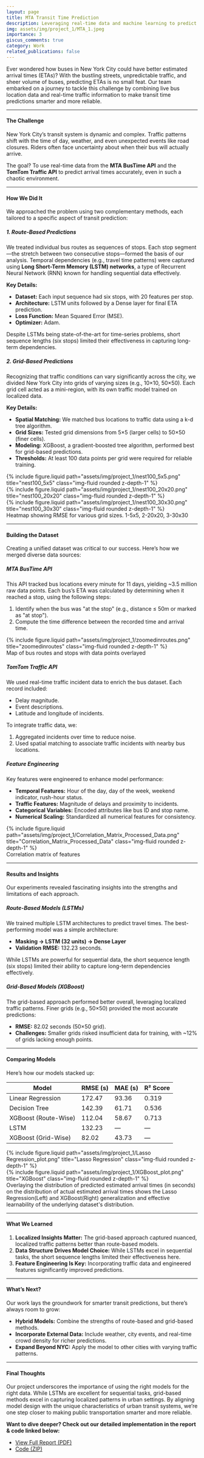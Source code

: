 ```yaml
---
layout: page
title: MTA Transit Time Prediction
description: Leveraging real-time data and machine learning to predict bus arrival times in New York City with route-based and grid-based approaches.
img: assets/img/project_1/MTA_1.jpeg
importance: 3
giscus_comments: true
category: Work
related_publications: false
---
```



Ever wondered how buses in New York City could have better estimated arrival times (ETAs)? With the bustling streets, unpredictable traffic, and sheer volume of buses, predicting ETAs is no small feat. Our team embarked on a journey to tackle this challenge by combining live bus location data and real-time traffic information to make transit time predictions smarter and more reliable.

---

#### **The Challenge**

New York City’s transit system is dynamic and complex. Traffic patterns shift with the time of day, weather, and even unexpected events like road closures. Riders often face uncertainty about when their bus will actually arrive.

The goal? To use real-time data from the **MTA BusTime API** and the **TomTom Traffic API** to predict arrival times accurately, even in such a chaotic environment.

---

#### **How We Did It**

We approached the problem using two complementary methods, each tailored to a specific aspect of transit prediction:

##### **1. Route-Based Predictions**
We treated individual bus routes as sequences of stops. Each stop segment—the stretch between two consecutive stops—formed the basis of our analysis. Temporal dependencies (e.g., travel time patterns) were captured using **Long Short-Term Memory (LSTM) networks**, a type of Recurrent Neural Network (RNN) known for handling sequential data effectively.

**Key Details:**
- **Dataset:** Each input sequence had six stops, with 20 features per stop.
- **Architecture:** LSTM units followed by a Dense layer for final ETA prediction.
- **Loss Function:** Mean Squared Error (MSE).
- **Optimizer:** Adam.

Despite LSTMs being state-of-the-art for time-series problems, short sequence lengths (six stops) limited their effectiveness in capturing long-term dependencies.

##### **2. Grid-Based Predictions**
Recognizing that traffic conditions can vary significantly across the city, we divided New York City into grids of varying sizes (e.g., 10×10, 50×50). Each grid cell acted as a mini-region, with its own traffic model trained on localized data.

**Key Details:**
- **Spatial Matching:** We matched bus locations to traffic data using a k-d tree algorithm.
- **Grid Sizes:** Tested grid dimensions from 5×5 (larger cells) to 50×50 (finer cells).
- **Modeling:** XGBoost, a gradient-boosted tree algorithm, performed best for grid-based predictions.
- **Thresholds:** At least 100 data points per grid were required for reliable training.

<div class="row justify-content-sm-center">
    <div class="col-sm-4 mt-3 mt-md-0">
        {% include figure.liquid path="assets/img/project_1/nest100_5x5.png" title="nest100_5x5" class="img-fluid rounded z-depth-1" %}
    </div>
    <div class="col-sm-4 mt-3 mt-md-0">
        {% include figure.liquid path="assets/img/project_1/nest100_20x20.png" title="nest100_20x20" class="img-fluid rounded z-depth-1" %}
    </div>
    <div class="col-sm-4 mt-3 mt-md-0">
        {% include figure.liquid path="assets/img/project_1/nest100_30x30.png" title="nest100_30x30" class="img-fluid rounded z-depth-1" %}
    </div>
</div>
<div class="caption">
    Heatmap showing RMSE for various grid sizes. 1-5x5, 2-20x20, 3-30x30
</div>

---

#### **Building the Dataset**

Creating a unified dataset was critical to our success. Here’s how we merged diverse data sources:

##### **MTA BusTime API**
This API tracked bus locations every minute for 11 days, yielding ~3.5 million raw data points. Each bus’s ETA was calculated by determining when it reached a stop, using the following steps:
1. Identify when the bus was "at the stop" (e.g., distance ≤ 50m or marked as "at stop").
2. Compute the time difference between the recorded time and arrival time.


<div class="row justify-content-center">
    <div class="col-sm-6 mt-3 mt-md-0">
        {% include figure.liquid path="assets/img/project_1/zoomedinroutes.png" title="zoomedinroutes" class="img-fluid rounded z-depth-1" %}
    </div>
</div>
<div class="caption text-center">
    Map of bus routes and stops with data points overlayed
</div>


##### **TomTom Traffic API**
We used real-time traffic incident data to enrich the bus dataset. Each record included:
- Delay magnitude.
- Event descriptions.
- Latitude and longitude of incidents.

To integrate traffic data, we:
1. Aggregated incidents over time to reduce noise.
2. Used spatial matching to associate traffic incidents with nearby bus locations.

##### **Feature Engineering**
Key features were engineered to enhance model performance:
- **Temporal Features:** Hour of the day, day of the week, weekend indicator, rush-hour status.
- **Traffic Features:** Magnitude of delays and proximity to incidents.
- **Categorical Variables:** Encoded attributes like bus ID and stop name.
- **Numerical Scaling:** Standardized all numerical features for consistency.

<div class="row justify-content-center">
    <div class="col-sm-6 mt-3 mt-md-0">
        {% include figure.liquid path="assets/img/project_1/Correlation_Matrix_Processed_Data.png" title="Correlation_Matrix_Processed_Data" class="img-fluid rounded z-depth-1" %}
    </div>
</div>
<div class="caption text-center">
    Correlation matrix of features
</div>

---

#### **Results and Insights**

Our experiments revealed fascinating insights into the strengths and limitations of each approach.

##### **Route-Based Models (LSTMs)**
We trained multiple LSTM architectures to predict travel times. The best-performing model was a simple architecture:
- **Masking → LSTM (32 units) → Dense Layer**
- **Validation RMSE:** 132.23 seconds.

While LSTMs are powerful for sequential data, the short sequence length (six stops) limited their ability to capture long-term dependencies effectively.


##### **Grid-Based Models (XGBoost)**
The grid-based approach performed better overall, leveraging localized traffic patterns. Finer grids (e.g., 50×50) provided the most accurate predictions:
- **RMSE:** 82.02 seconds (50×50 grid).
- **Challenges:** Smaller grids risked insufficient data for training, with ~12% of grids lacking enough points.

---

#### **Comparing Models**

Here’s how our models stacked up:

| **Model**            | **RMSE (s)** | **MAE (s)** | **R² Score** |
|----------------------|--------------|-------------|--------------|
| Linear Regression    | 172.47       | 93.36       | 0.319        |
| Decision Tree        | 142.39       | 61.71       | 0.536        |
| XGBoost (Route-Wise) | 112.04       | 58.67       | 0.713        |
| LSTM                 | 132.23       | —           | —            |
| XGBoost (Grid-Wise)  | 82.02        | 43.73       | —            |

<div class="row justify-content-sm-center">
    <div class="col-sm-6 mt-3 mt-md-0">
        {% include figure.liquid path="assets/img/project_1/Lasso Regression_plot.png" title="Lasso Regression" class="img-fluid rounded z-depth-1" %}
    </div>
    <div class="col-sm-6 mt-3 mt-md-0">
        {% include figure.liquid path="assets/img/project_1/XGBoost_plot.png" title="XGBoost" class="img-fluid rounded z-depth-1" %}
    </div>
</div>
<div class="caption">
    Overlaying the distribution of predicted estimated arrival times (in seconds) on the distribution of actual estimated arrival times shows the Lasso Regression(Left) and XGBoost(Right) generalization and effective learnability of the underlying dataset's distribution.
</div>


<!-- > _[Image Placeholder: Overlayed histograms comparing predicted vs. actual arrival times for LSTM and XGBoost]_ -->

---

#### **What We Learned**

1. **Localized Insights Matter:** The grid-based approach captured nuanced, localized traffic patterns better than route-based models.
2. **Data Structure Drives Model Choice:** While LSTMs excel in sequential tasks, the short sequence lengths limited their effectiveness here.
3. **Feature Engineering Is Key:** Incorporating traffic data and engineered features significantly improved predictions.

---

#### **What’s Next?**

Our work lays the groundwork for smarter transit predictions, but there’s always room to grow:
- **Hybrid Models:** Combine the strengths of route-based and grid-based methods.
- **Incorporate External Data:** Include weather, city events, and real-time crowd density for richer predictions.
- **Expand Beyond NYC:** Apply the model to other cities with varying traffic patterns.

---

#### **Final Thoughts**

Our project underscores the importance of using the right models for the right data. While LSTMs are excellent for sequential tasks, grid-based methods excel in capturing localized patterns in urban settings. By aligning model design with the unique characteristics of urban transit systems, we’re one step closer to making public transportation smarter and more reliable.

**Want to dive deeper? Check out our detailed implementation in the report & code linked below:** 
- <a href="https://drive.google.com/file/d/18ulc0J0qGOSBSYhrQYd6A7KyB27QEwfi/view?usp=sharing">View Full Report (PDF)</a> 
- <a href="https://drive.google.com/file/d/1bXVwFi-551409npz8qCrhw4uiybQTBw5/view?usp=sharing">Code (ZIP)</a>


